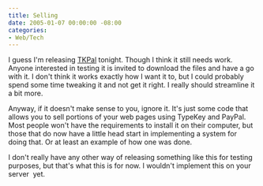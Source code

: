 ```yaml
---
title: Selling
date: 2005-01-07 00:00:00 -08:00
categories:
- Web/Tech
---
```


<p>
I guess I'm releasing <a href="http://www.simpleform.com/TKPal/">TKPal</a> tonight. Though I think it still needs work. Anyone interested in testing it is invited to download the files and have a go with it. I don't think it works exactly how I want it to, but I could probably spend some time tweaking it and not get it right. I really should streamline it a bit more.
</p>
<p>
Anyway, if it doesn't make sense to you, ignore it. It's just some code that allows you to sell portions of your web pages using TypeKey and PayPal. Most people won't have the requirements to install it on their computer, but those that do now have a little head start in implementing a system for doing that. Or at least an example of how one was done.
</p>
<p>
I don't really have any other way of releasing something like this for testing purposes, but that's what this is for now. I wouldn't implement this on your server&nbsp; yet.
</p>
